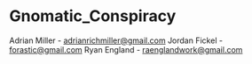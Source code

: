 # Gnomatic_Conspiracy
Adrian Miller - adrianrichmiller@gmail.com
Jordan Fickel - forastic@gmail.com
Ryan England - raenglandwork@gmail.com

